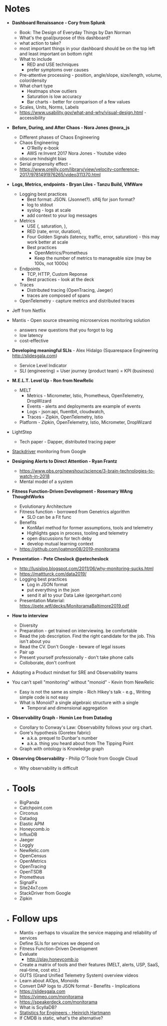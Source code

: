 # Notes

* __Dashboard Renaissance - Cory from Splunk__
  * Book: The Design of Everyday Things by Dan Norman
  * What's the goal/purpose of this dashboard?
  * what action to take?
  * most important things in your dashboard should be on the top left and least important on bottom right
  * What to include
      * RED and USE techniques
      * prefer symptoms over causes
  * Pre-attentive processing - position, angle/slope, size/length, volume, color/density
  * What chart type
      * Heatmaps show outliers
      * Saturation is low accuracy
      * Bar charts - better for comparison of a few values
  * Scales, Units, Norms, Labels
  * https://www.usability.gov/what-and-why/visual-design.html - accessibility

* __Before, During, and After Chaos - Nora Jones @nora_js__
  * Different phases of Chaos Engineering
  * Chaos Engineering
      * O'Reilly e-book
      * AWS re:Invent 2017 Nora Jones - Youtube video
  * obscure hindsight bias
  * Serial propensity effect -
  * https://www.oreilly.com/library/view/velocity-conference-2017/9781491976265/video311370.html

* __Logs, Metrics, endpoints - Bryan Liles -  Tanzu Build, VMWare__
  * Logging best practices
      * Best format: JSON. (Jsonnet?). slf4j for json format?
      * log to stdout
      * syslog - logs at scale
      * add context to your log messages
  * Metrics
      * USE (, saturation, ),
      * RED (rate, error, duration),
      * Four Golden Signals (latency, traffic, error, saturation) - this may work better at scale
      * Best practices
          * OpenMetrics/Prometheus
          * Keep the number of metrics to manageable size (may be 100s, not 1000s)
  * Endpoints
      * TCP, HTTP, Custom Reponse
      * Best practices - look at the deck
  * Traces
      * Distributed tracing (OpenTracing, Jaeger)
      * traces are composed of spans
  * OpenTelemetry - capture metrics and distributed traces
* Jeff from Netflix
 * Mantis - Open source streaming microservices monitoring solution
      * answers new questions that you forgot to log
      * low latency
      * cost-effective
* __Developing meaningful SLIs__ - Alex Hidalgo (Squarespace Engineering http://slidesgala.com)
  * Service Level Indicator
  * SLI (engineering) = User journey (product team) = KPI (business)
* __M.E.L.T. Level Up - Ron from NewRelic__
  * MELT
      * Metrics - Micrometer, Istio, Prometheus, OpenTelemetry, DropWizard
      * Events - alerts and deployments are example of events
      * Logs - json:api, fluentbit, cloudwatch,
      * Traces - Zipkin, OpenTelemetry, Istio
  * Platform - Zipkin, OpenTelemetry, Istio, Micrometer, DropWizard
* LightStep
  * Tech paper - Dapper, distributed tracing paper
* [Stackdriver](https://cloud.google.com/stackdriver/) monitoring from Google
* __Designing Alerts to Direct Attention - Ryan Frantz__
  * https://www.pbs.org/newshour/science/3-brain-technologies-to-watch-in-2018
  * Mental model of a system
* __Fitness Function-Driven Development - Rosemary WAng ThoughtWorks__
  * Evolutionary Architecture
  * Fitness function - borrowed from Genetrics algorithm
      * SLO can be a Fit func
  * Benefits
      * KonMari method for former assumptions, tools and telemetry
      * Highlights gaps in process, tooling and telemetry
      * open discussions for tech deby
      * develop mutual learning context
  * https://github.com/joatmon08/2019-monitorama

* __Presentation - Pete Cheslock @petecheslock__
  * http://lusislog.blogspot.com/2011/06/why-monitoring-sucks.html
  * https://mattturck.com/data2019/
  * Logging best practices
      * Log in JSON format
      * put everything in the json
      * send it all to your Data Lake (georgehart.com)
  * Presentation Material: https://pete.wtf/decks/MonitoramaBaltimore2019.pdf
* __How to interview__
  * Diversity
  * Preparation - get trained on interviewing. be comfortable
  * Read the job description. Find the right candidate for the job. This isn't about you
  * Read the CV. Don't Google - beware of legal issues
  * Pair up
  * Present yourself professionally - don't take phone calls
  * Colloborate, don't confront
* Adopting a Product mindset for SRE and Observability teams
* You can’t spell "monitoring" without "monoid" - Kevin from NewRelic
  * Easy is not the same as simple - Rich Hikey's talk - e.g., Writing simple code is not easy
  * What is Monoid? a single algebraic structure with a single
      * Temporal and dimensional aggregation

* __Observability Graph - Homin Lee from Datadog__
  * Corollary to Conway's Law: Observability follows your org chart.
  * Gore's hypothesis (Goretex fabric)
      * a.k.a. prequel to Dunbar's number
      * a.k.a. thing you heard about from The Tipping Point
  * Graph with ontology is Knowledge graph
* __Observing Observability__ - Philip O'Toole from Google Cloud
  * Why observability is difficult
- # Tools
  
  * BigPanda
  * Catchpoint.com
  * Circonus
  * Datadog
  * Elastic APM
  * Honeycomb.io
  * InfluxDB
  * Jaeger
  * Loggly
  * NewRelic.com
  * OpenCensus
  * OpenMetrics
  * OpenTracing
  * OpenTSDB
  * Prometheus
  * SignalFx
  * Site24x7.com
  * StackDriver from Google
  * Zipkin
- # Follow ups
  
  * Mantis - perhaps to visualize the service mapping and reliability of services
  * Define SLIs for services we depend on
  * Fitness Function-Driven Development
  * Evaluate
    * http://play.honeycomb.io
  * Create a matrix of tools and their features (MELT, alerts, USP, SaaS, real-time, cost etc.)
  * GUTS (Grand Unified Telemetry System) overview videos
  * Learn about AIOps, Monoids
  * Convert DAP logs to JSON format - Benefits - Implications
  * https://slidesgala.com
  * https://vimeo.com/monitorama
  * https://speakerdeck.com/monitorama
  * What is ScyllaDB?
  * [Statistics for Engineers - Heinrich Hartmann](https://github.com/HeinrichHartmann/Statistics-for-Engineers)
  * If CMDB is static, what's the alternative?
